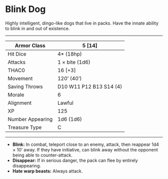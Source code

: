 # Blink Dog

Highly intelligent, dingo-like dogs that live in packs. Have the innate ability to blink in and out of existence.

------

| Armor Class     | 5 [14]                  |
| ---------------- | ----------------------- |
| Hit Dice         | 4* (18hp)               |
| Attacks          | 1 × bite (1d6)          |
| THAC0            | 16 [+3]                 |
| Movement         | 120’ (40’)              |
| Saving Throws    | D10 W11 P12 B13 S14 (4) |
| Morale           | 6                       |
| Alignment        | Lawful                  |
| XP               | 125                     |
| Number Appearing | 1d6 (1d6)               |
| Treasure Type    | C                       |

------

- **Blink:** In combat, teleport close to an enemy, attack, then reappear 1d4 × 10’ away. If they have initiative, can blink away without the opponent being able to counter-attack.
- **Disappear:** If in serious danger, the pack can flee by entirely disappearing.
- **Hate warp beasts:** Always attack.